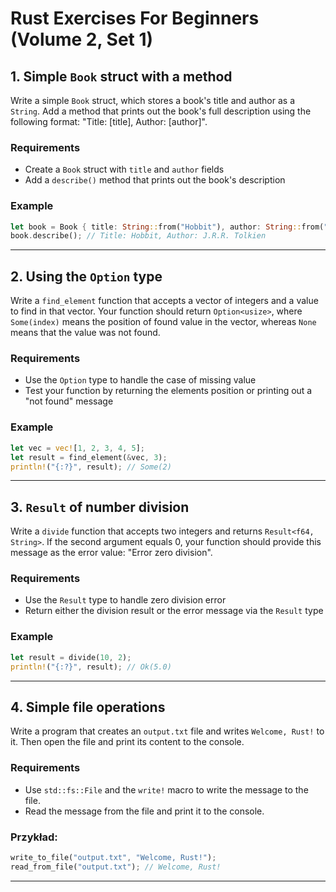 
# Rust Exercises For Beginners (Volume 2, Set 1)

## 1. Simple `Book` struct with a method

Write a simple `Book` struct, which stores a book's title and author as a `String`. Add a method that prints out the book's full description using the following format: "Title: [title], Author: [author]".

### Requirements

- Create a `Book` struct with `title` and `author` fields
- Add a `describe()` method that prints out the book's description

### Example

```rust
let book = Book { title: String::from("Hobbit"), author: String::from("J.R.R. Tolkien") };
book.describe(); // Title: Hobbit, Author: J.R.R. Tolkien
```

---

## 2. Using the `Option` type

Write a `find_element` function that accepts a vector of integers and a value to find in that vector. Your function should return `Option<usize>`, where `Some(index)` means the position of found value in the vector, whereas `None` means that the value was not found.

### Requirements

- Use the `Option` type to handle the case of missing value
- Test your function by returning the elements position or printing out a "not found" message

### Example

```rust
let vec = vec![1, 2, 3, 4, 5];
let result = find_element(&vec, 3);
println!("{:?}", result); // Some(2)
```

---

## 3. `Result` of number division

Write a `divide` function that accepts two integers and returns `Result<f64, String>`. If the second argument equals 0, your function should provide this message as the error value: "Error zero division".

### Requirements

- Use the `Result` type to handle zero division error
- Return either the division result or the error message via the `Result` type

### Example

```rust
let result = divide(10, 2);
println!("{:?}", result); // Ok(5.0)
```

---

## 4. Simple file operations

Write a program that creates an `output.txt` file and writes `Welcome, Rust!` to it. Then open the file and print its content to the console.

### Requirements

- Use `std::fs::File` and the `write!` macro to write the message to the file.
- Read the message from the file and print it to the console.

### Przykład:
```rust
write_to_file("output.txt", "Welcome, Rust!");
read_from_file("output.txt"); // Welcome, Rust!
```

---
